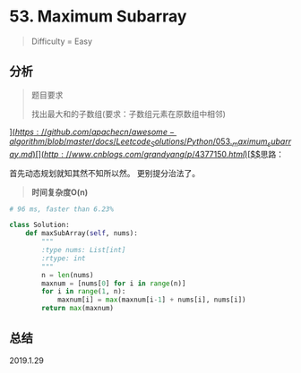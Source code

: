# 53. Maximum Subarray
> Difficulty = Easy

## 分析

> 题目要求
> 
> 找出最大和的子数组(要求：子数组元素在原数组中相邻)

[$](https://github.com/apachecn/awesome-algorithm/blob/master/docs/Leetcode_Solutions/Python/053._maximum_subarray.md)[$$](http://www.cnblogs.com/grandyang/p/4377150.html)[$$$](https://blog.csdn.net/fuxuemingzhu/article/details/71101802#_25)思路：

首先动态规划就知其然不知所以然。
更别提分治法了。

> **时间复杂度O(n)**

```python
# 96 ms, faster than 6.23%

class Solution:
	def maxSubArray(self, nums):
		"""
		:type nums: List[int]
		:rtype: int
		"""
		n = len(nums)
		maxnum = [nums[0] for i in range(n)]
		for i in range(1, n):
			maxnum[i] = max(maxnum[i-1] + nums[i], nums[i])
		return max(maxnum)
```

## 总结

2019.1.29
